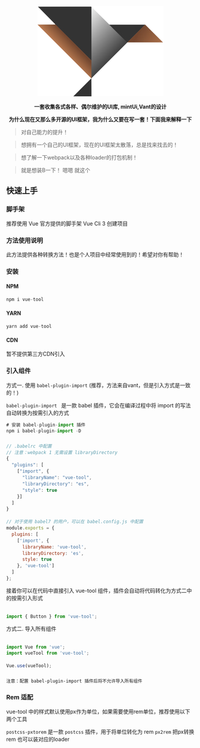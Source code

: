 
<p align=center>
    <a href="https://1292150917.github.io/vueToolOfficial/dist/index.html#/brief"><img src="static/favicon.png"/></a>
</p>
<p align=center>
	<b size=5 color=#7FFFD4 face="微软雅黑" align=center>
		一套收集各式各样、偶尔维护的UI库, mintUi,Vant的设计
	</b>
</p>
<p align=center>
	<b size=5 color=#7FFFD4 face="微软雅黑" align=center>
		为什么现在又那么多开源的UI框架，我为什么又要在写一套！下面我来解释一下
	</b>
</p>

> 对自己能力的提升！

> 想拥有一个自己的UI框架，现在的UI框架太散落，总是找来找去的！

> 想了解一下webpack以及各种loader的打包机制！

> 就是想装B一下！ 嗯嗯 就这个

##

## 快速上手

### 脚手架

推荐使用 Vue 官方提供的脚手架 Vue Cli 3 创建项目

### 方法使用说明

此方法提供各种转换方法！也是个人项目中经常使用到的！希望对你有帮助！

### 安装

#### NPM

```javascript
npm i vue-tool
```

#### YARN

```javascript
yarn add vue-tool
```

#### CDN

暂不提供第三方CDN引入

### 引入组件


方式一. 使用 `babel-plugin-import` (推荐，方法来自vant，但是引入方式是一致的！)

`babel-plugin-import ` 是一款 babel 插件，它会在编译过程中将 import 的写法自动转换为按需引入的方式

```javascript
# 安装 babel-plugin-import 插件
npm i babel-plugin-import -D
```
##### 
 
```javascript
// .babelrc 中配置
// 注意：webpack 1 无需设置 libraryDirectory
{
  "plugins": [
    ["import", {
      "libraryName": "vue-tool",
      "libraryDirectory": "es",
      "style": true
    }]
  ]
}

// 对于使用 babel7 的用户，可以在 babel.config.js 中配置
module.exports = {
  plugins: [
    ['import', {
      libraryName: 'vue-tool',
      libraryDirectory: 'es',
      style: true
    }, 'vue-tool']
  ]
};
```

接着你可以在代码中直接引入 vue-tool 组件，插件会自动将代码转化为方式二中的按需引入形式

```javascript

import { Button } from 'vue-tool';

```

方式二. 导入所有组件

```javascript

import Vue from 'vue';
import vueTool from 'vue-tool';

Vue.use(vueTool);

```

#####

`注意：配置 babel-plugin-import 插件后将不允许导入所有组件`

### Rem 适配

vue-tool 中的样式默认使用px作为单位，如果需要使用rem单位，推荐使用以下两个工具

`postcss-pxtorem` 是一款 `postcss` 插件，用于将单位转化为 rem
`px2rem` 把px转换rem
也可以装对应的loader